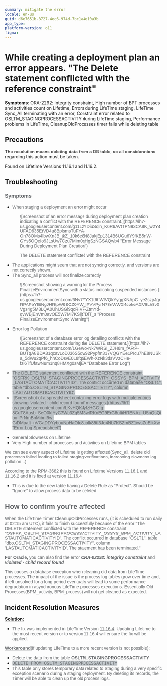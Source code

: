 ```yaml
---
summary: mitigate the error
locale: en-us
guid: d6e7651b-8727-4ec6-974d-7bc1a4e10a3b
app_type: 
platform-version: o11
figma:
---
```


<h1>While creating a deployment plan an error appears. "The Delete statement conflicted with the reference constraint"</h1>

<p><strong>Symptoms</strong>: ORA-2292: integrity constraint, High number of BPT processes and activities count on Lifetime, Errors during LifeTime staging, LifeTime Sync_All terminating with an error, Constraint error related to OSLTM_STAGINGPROCESSACTIVITY during LifeTime staging, Performance problems in LifeTime, CleanupOldProcesses timer fails while deleting table</p>

<h2>Precautions</h2>

<p>The resolution means deleting data from a DB table, so all considerations regarding this action must be taken.</p>

<p>Found on Lifetime Versions 11.16.1 and 11.16.2.</p>

<h2>Troubleshooting</h2>

<h3><span style="font-size:12.499999999999998pt"><span style="font-family:Arial,sans-serif"><span style="color:#626568"><strong>Symptoms</strong></span></span></span></h3>

<ul>
	<li style="list-style-type:disc"><span style="font-size:10.5pt"><span style="font-family:Arial,sans-serif"><span style="color:#626568">When staging a deployment an error might occur</span></span></span></li>
</ul>

<p style="margin-left:48px"><span style="font-size:10.5pt"><span style="font-family:Arial,sans-serif"><span style="color:#626568">![Screenshot of an error message during deployment plan creation indicating a conflict with the REFERENCE constraint.](https://lh7-us.googleusercontent.com/g11LzYDiuSqln_K6R6AVtTPN93CA8K_w2Y4UFAD635EtVD4u8BplsmsTuFYA-On78OMs4lbwXnJB_jkZ_10k6e8N8JakjEp1314B6UGu6Y9fKB5nW-GYs5OQeIo9JLsUw7Czu7Mim0qHgSzNGSAQwb4 "Error Message During Deployment Plan Creation")</span></span></span></p>

<p style="margin-left:48px"><span style="font-size:10.5pt"><span style="font-family:Arial,sans-serif"><span style="color:#626568">The DELETE statement conflicted with the REFERENCE constraint</span></span></span></p>

<ul>
	<li style="list-style-type:disc"><span style="font-size:10.5pt"><span style="font-family:Arial,sans-serif"><span style="color:#626568">The applications might seem that are not syncing correctly, and versions are not correctly shown.</span></span></span></li>
	<li style="list-style-type:disc"><span style="font-size:10.5pt"><span style="font-family:Arial,sans-serif"><span style="color:#626568">The Sync_all process will not finalize correctly</span></span></span></li>
</ul>

<p style="margin-left:48px"><span style="font-size:10.5pt"><span style="font-family:Arial,sans-serif"><span style="color:#626568">![Screenshot showing a warning for the Process FinalizeEnvironmentSync with a status indicating suspended instances.](https://lh7-us.googleusercontent.com/6Nv7YYX1t6hWfVQkYyqgXNApC_ye2szjrJgrRPAPbYIENgJHRtpW9SCZ0YW_lPVVPyrN78nWWG4sokeAGV8Lh8v0Vgs4g5M8LQA0UhUSGl9qcRIVF-ZtmYd-qvWBjEnVm0avOE5W7Mi7KSijt7DiT_s "Process FinalizeEnvironmentSync Warning")</span></span></span></p>

<ul>
	<li style="list-style-type:disc"><span style="font-size:10.5pt"><span style="font-family:Arial,sans-serif"><span style="color:#626568">Error log Pollution</span></span></span></li>
</ul>

<p style="margin-left:48px"><span style="font-size:10.5pt"><span style="font-family:Arial,sans-serif"><span style="color:#626568">![Screenshot of a database error log detailing conflicts with the REFERENCE constraint during the DELETE statement.](https://lh7-us.googleusercontent.com/1GeWo-Nk7WRSI_ZJH6m_fAFtP-BUTqA8BDA81qcavLoDJ36S5qw92Pypfm317VQGYEe1PIcu7hE8NUSka_5dWu2qPf6_hhCoDsvE0L8fq9EWh-XzNk3dsVVzCHe-fzi6TfUfawNum1nq8HMXg0sMjEA "Database Error Log")</span></span></span></p>

<ul>
	<li style="list-style-type:circle"><span style="font-size:10.5pt"><span style="font-family:Arial,sans-serif"><span style="color:#626568"><span style="background-color:#bdc3c7">The DELETE statement conflicted with the REFERENCE constraint "OSFRK_OSLTM_STAGINGPROCESSACTIVITY_OSSYS_BPM_ACTIVITY_LASTAUTOMATICACTIVITYID". The conflict occurred in database "OSLT1", table "dbo.OSLTM_STAGINGPROCESSACTIVITY", column 'LASTAUTOMATICACTIVITYID'.</span></span></span></span></li>
	<li style="list-style-type:circle"><span style="font-size:10.5pt"><span style="font-family:Arial,sans-serif"><span style="color:#626568"><span style="background-color:#bdc3c7">![Screenshot of a spreadsheet containing error logs with multiple entries showing 'violated - child record found' messages.](https://lh7-us.googleusercontent.com/LKvHQKJyfzHGG-g-8CuT8Ausb_SeO0kIYyC7Wc3Zq5MSwlRKnEG9ErG8uItiHRENAz_U5nQsQtbx_PrNmBnMibnI9w-GiDMpaIt_nVGaDDYybouNpHaOIc8uolk85tf3Je4Nb7KSZmBZ1iwsZuElkXw "Error Log Spreadsheet")</span></span></span></span></li>
</ul>

<ul>
	<li style="list-style-type:disc"><span style="font-size:10.5pt"><span style="font-family:Arial,sans-serif"><span style="color:#626568">General Slowness on Lifetime</span></span></span></li>
	<li style="list-style-type:disc"><span style="font-size:10.5pt"><span style="font-family:Arial,sans-serif"><span style="color:#626568">Very High number of processes and Activities on Lifetime BPM tables</span></span></span></li>
</ul>

<p><span style="font-size:10.5pt"><span style="font-family:Arial,sans-serif"><span style="color:#626568">We can see every aspect of Lifetime is getting affected(Sync_all, delete old processes failed leading to failed staging verifications, increasing slowness log pollution...)</span></span></span></p>

<p><span style="font-size:10.5pt"><span style="font-family:Arial,sans-serif"><span style="color:#626568">According to the RPM-3682 this is found on Lifetime Versions 11.16.1 and 11.16.2 and it is fixed at version 11.16.4</span></span></span></p>

<ul>
	<li style="list-style-type:disc"><span style="font-size:10.5pt"><span style="font-family:Arial,sans-serif"><span style="color:#626568">This is due to the new table having a Delete Rule as “Protect”. Should be "Ignore" to allow process data to be deleted</span></span></span></li>
</ul>

<h2><span style="font-size:16.5pt"><span style="font-family:Arial,sans-serif"><span style="color:#626568"><strong>How to confirm you're affected</strong></span></span></span></h2>

<p><span style="font-size:10.5pt"><span style="font-family:Arial,sans-serif"><span style="color:#626568">When the LifeTime Timer CleanupOldProcesses runs, (it is scheduled to run daily at 02:15 am UTC), it fails to finish successfully because of the error "The DELETE statement conflicted with the REFERENCE constraint "OSFRK_OSLTM_STAGINGPROCESSACTIVITY_OSSYS_BPM_ACTIVITY_LASTAUTOMATICACTIVITYID". The conflict occurred in database "OSLT1", table "dbo.OSLTM_STAGINGPROCESSACTIVITY", column 'LASTAUTOMATICACTIVITYID'. The statement has been terminated."</span></span></span></p>

<p><span style="font-size:10.5pt"><span style="font-family:Arial,sans-serif"><span style="color:#626568"><strong>For Oracle,</strong></span></span></span><span style="font-size:10.5pt"><span style="font-family:Arial,sans-serif"><span style="color:#626568"> you can also find the error </span></span></span><span style="font-size:10.5pt"><span style="font-family:Arial,sans-serif"><span style="color:#626568"><strong><em>ORA-02292: integrity constraint</em></strong></span></span></span><span style="font-size:10.5pt"><span style="font-family:Arial,sans-serif"><span style="color:#626568"> and </span></span></span><span style="font-size:10.5pt"><span style="font-family:Arial,sans-serif"><span style="color:#626568"><strong><em>violated - child record found</em></strong></span></span></span></p>

<p><span style="font-size:10.5pt"><span style="font-family:Arial,sans-serif"><span style="color:#626568">This causes a database exception when cleaning old data from LifeTime processes. The impact of the issue is the process log tables grow over time and, if left unsolved for a long period eventually will lead to some performance degradation in asynchronous LifeTime processes executions. Essentially Old Processes(BPM_activity, BPM_process) will not get cleaned as expected.</span></span></span></p>

<h2>Incident Resolution Measures</h2>

<p><u><strong>Solution:</strong></u></p>

<ul>
	<li style="list-style-type:disc"><span style="font-size:10.5pt"><span style="font-family:Arial,sans-serif"><span style="color:#626568">The fix was implemented in LifeTime Version </span></span></span><span style="font-size:10.5pt"><span style="font-family:Arial,sans-serif"><span style="color:#626568"><u>11.16.4</u></span></span></span><span style="font-size:10.5pt"><span style="font-family:Arial,sans-serif"><span style="color:#626568">. Updating Lifetime to the most recent version or to version 11.16.4 will ensure the fix will be applied.</span></span></span></li>
</ul>

<p><span style="font-size:10.5pt"><span style="font-family:Arial,sans-serif"><span style="color:#626568"><u><strong>Workaround</strong></u>(if updating LifeTime to a more recent version is not possible):</span></span></span></p>

<ul>
	<li><span style="font-size:10.5pt"><span style="font-family:Arial,sans-serif"><span style="color:#626568">Delete the data from the table </span></span></span><span style="font-size:10.5pt"><span style="font-family:Arial,sans-serif"><span style="color:#626568"><strong>OSLTM_STAGINGPROCESSACTIVITY</strong></span></span></span></li>
	<li><span style="font-size:10.5pt"><span style="font-family:'Roboto Mono',monospace"><span style="color:#626568"><span style="background-color:#bdc3c7">DELETE FROM OSLTM_STAGINGPROCESSACTIVITY</span></span></span></span></li>
	<li><span style="font-size:10.5pt"><span style="font-family:Arial,sans-serif"><span style="color:#626568">This table only stores temporary data related to Staging during a very specific exception scenario during a staging deployment. By deleting its records, the Timer will be able to clean up the old process logs.</span></span></span></li>
</ul>
